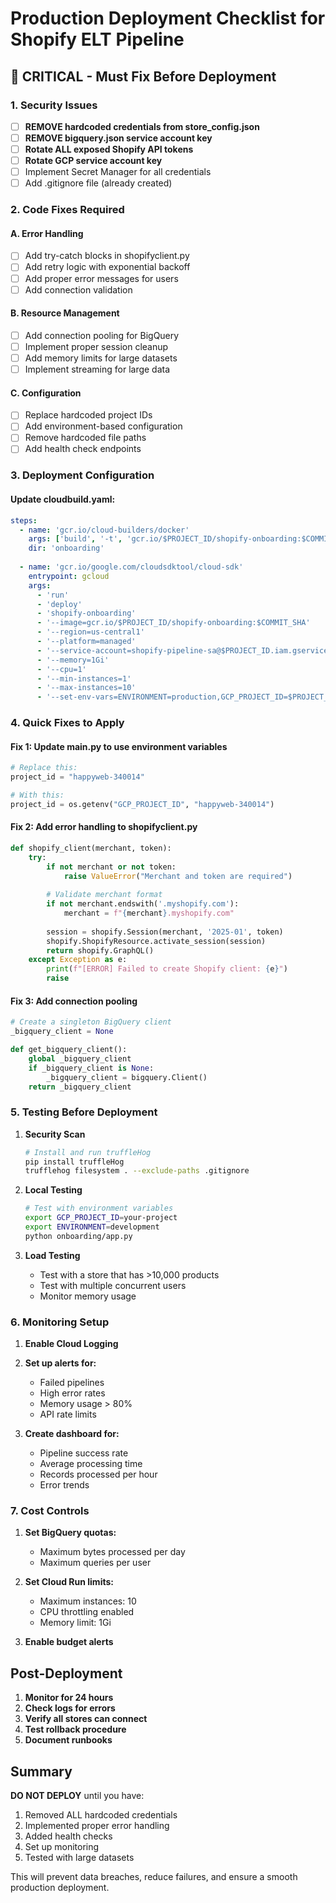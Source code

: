# Production Deployment Checklist for Shopify ELT Pipeline

## 🚨 CRITICAL - Must Fix Before Deployment

### 1. Security Issues
- [ ] **REMOVE hardcoded credentials from store_config.json**
- [ ] **REMOVE bigquery.json service account key**
- [ ] **Rotate ALL exposed Shopify API tokens**
- [ ] **Rotate GCP service account key**
- [ ] Implement Secret Manager for all credentials
- [ ] Add .gitignore file (already created)

### 2. Code Fixes Required

#### A. Error Handling
- [ ] Add try-catch blocks in shopifyclient.py
- [ ] Add retry logic with exponential backoff
- [ ] Add proper error messages for users
- [ ] Add connection validation

#### B. Resource Management
- [ ] Add connection pooling for BigQuery
- [ ] Implement proper session cleanup
- [ ] Add memory limits for large datasets
- [ ] Implement streaming for large data

#### C. Configuration
- [ ] Replace hardcoded project IDs
- [ ] Add environment-based configuration
- [ ] Remove hardcoded file paths
- [ ] Add health check endpoints

### 3. Deployment Configuration

#### Update cloudbuild.yaml:
```yaml
steps:
  - name: 'gcr.io/cloud-builders/docker'
    args: ['build', '-t', 'gcr.io/$PROJECT_ID/shopify-onboarding:$COMMIT_SHA', '.']
    dir: 'onboarding'
    
  - name: 'gcr.io/google.com/cloudsdktool/cloud-sdk'
    entrypoint: gcloud
    args:
      - 'run'
      - 'deploy'
      - 'shopify-onboarding'
      - '--image=gcr.io/$PROJECT_ID/shopify-onboarding:$COMMIT_SHA'
      - '--region=us-central1'
      - '--platform=managed'
      - '--service-account=shopify-pipeline-sa@$PROJECT_ID.iam.gserviceaccount.com'
      - '--memory=1Gi'
      - '--cpu=1'
      - '--min-instances=1'
      - '--max-instances=10'
      - '--set-env-vars=ENVIRONMENT=production,GCP_PROJECT_ID=$PROJECT_ID'
```

### 4. Quick Fixes to Apply

#### Fix 1: Update main.py to use environment variables
```python
# Replace this:
project_id = "happyweb-340014"

# With this:
project_id = os.getenv("GCP_PROJECT_ID", "happyweb-340014")
```

#### Fix 2: Add error handling to shopifyclient.py
```python
def shopify_client(merchant, token):
    try:
        if not merchant or not token:
            raise ValueError("Merchant and token are required")
        
        # Validate merchant format
        if not merchant.endswith('.myshopify.com'):
            merchant = f"{merchant}.myshopify.com"
            
        session = shopify.Session(merchant, '2025-01', token)
        shopify.ShopifyResource.activate_session(session)
        return shopify.GraphQL()
    except Exception as e:
        print(f"[ERROR] Failed to create Shopify client: {e}")
        raise
```

#### Fix 3: Add connection pooling
```python
# Create a singleton BigQuery client
_bigquery_client = None

def get_bigquery_client():
    global _bigquery_client
    if _bigquery_client is None:
        _bigquery_client = bigquery.Client()
    return _bigquery_client
```

### 5. Testing Before Deployment

1. **Security Scan**
   ```bash
   # Install and run truffleHog
   pip install truffleHog
   trufflehog filesystem . --exclude-paths .gitignore
   ```

2. **Local Testing**
   ```bash
   # Test with environment variables
   export GCP_PROJECT_ID=your-project
   export ENVIRONMENT=development
   python onboarding/app.py
   ```

3. **Load Testing**
   - Test with a store that has >10,000 products
   - Test with multiple concurrent users
   - Monitor memory usage

### 6. Monitoring Setup

1. **Enable Cloud Logging**
2. **Set up alerts for:**
   - Failed pipelines
   - High error rates
   - Memory usage > 80%
   - API rate limits

3. **Create dashboard for:**
   - Pipeline success rate
   - Average processing time
   - Records processed per hour
   - Error trends

### 7. Cost Controls

1. **Set BigQuery quotas:**
   - Maximum bytes processed per day
   - Maximum queries per user

2. **Set Cloud Run limits:**
   - Maximum instances: 10
   - CPU throttling enabled
   - Memory limit: 1Gi

3. **Enable budget alerts**

## Post-Deployment

1. **Monitor for 24 hours**
2. **Check logs for errors**
3. **Verify all stores can connect**
4. **Test rollback procedure**
5. **Document runbooks**

## Summary

**DO NOT DEPLOY** until you have:
1. Removed ALL hardcoded credentials
2. Implemented proper error handling
3. Added health checks
4. Set up monitoring
5. Tested with large datasets

This will prevent data breaches, reduce failures, and ensure a smooth production deployment.